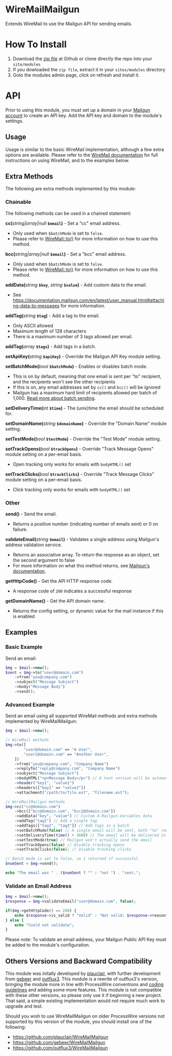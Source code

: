 # WireMailMailgun
Extends WireMail to use the Mailgun API for sending emails.

# How To Install
1. Download the [zip file](https://github.com/chriswthomson/WireMailMailgun/archive/master.zip) at Github or clone directly the repo into your `site/modules`
2. If you dowloaded the `zip file`, extract it in your `sites/modules` directory
3. Goto the modules admin page, click on refresh and install it.

# API
Prior to using this module, you must set up a domain in your [Mailgun account](https://app.mailgun.com/app/domains) to create an API key. Add the API key and domain to the module's settings.

## Usage
Usage is similar to the basic WireMail implementation, although a few extra options are available. Please refer to the [WireMail documentation](https://processwire.com/api/ref/wire-mail/) for full instructions on using WireMail, and to the examples below.

## Extra Methods
The following are extra methods implemented by this module:

### Chainable
The following methods can be used in a chained statement:

**cc(**_string|array|null_ **`$email`)** - Set a "cc" email address. 
- Only used when `$batchMode` is set to `false`. 
- Please refer to [WireMail::to()](https://processwire.com/api/ref/wire-mail/to/) for more information on how to use this method.

**bcc(**_string|array|null_ **`$email`)** - Set a "bcc" email address. 
- Only used when `$batchMode` is set to `false`. 
- Please refer to [WireMail::to()](https://processwire.com/api/ref/wire-mail/to/) for more information on how to use this method.

**addData(**_string_ **`$key`**, _string_ **`$value`)** - Add custom data to the email.
- See https://documentation.mailgun.com/en/latest/user_manual.html#attaching-data-to-messages for more information.

**addTag(**_string_ **`$tag`)** - Add a tag to the email. 
- Only ASCII allowed
- Maximum length of 128 characters
- There is a maximum number of 3 tags allowed per email.

**addTag(**_array_ **`$tags`)** - Add tags in a batch.

**setApiKey(**_string_ **`$apiKey`)** - Override the Mailgun API Key module setting.

**setBatchMode(**_bool_ **`$batchMode`)** - Enables or disables batch mode.
- This is on by default, meaning that one email is sent per "to" recipient, and the recipients won't see the other recipients
- If this is on, any email addresses set by `cc()` and `bcc()` will be ignored
-  Mailgun has a maximum hard limit of recipients allowed per batch of 1,000. [Read more about batch sending](https://documentation.mailgun.com/user_manual.html#batch-sending).

**setDeliveryTime(**_int_ **`$time`)** - The (unix)time the email should be scheduled for.

**setDomainName(**_string_ **`$domainName`)** - Override the "Domain Name" module setting.

**setTestMode(**_bool_ **`$testMode`)** - Override the "Test Mode" module setting.

**setTrackOpens(**_bool_ **`$trackOpens`)** - Override "Track Message Opens" module setting on a per-email basis.
- Open tracking only works for emails with `bodyHTML()` set

**setTrackClicks(**_bool_ **`$trackClicks`)** - Override "Track Message Clicks" module setting on a per-email basis.
- Click tracking only works for emails with `bodyHTML()` set

### Other

**send()** - Send the email.
- Returns a positive number (indicating number of emails sent) or 0 on failure.

**validateEmail(**_string_ **`$email`)** - Validates a single address using Mailgun's address validation service.
- Returns an associative array. To return the response as an object, set the second argument to false
- For more information on what this method returns, see [Mailgun's documentation](https://documentation.mailgun.com/api-email-validation.html#email-validation).

**getHttpCode()** - Get the API HTTP response code.
- A response code of `200` indicates a successful response

**getDomainName()** - Get the API domain name.
- Returns the config setting, or dynamic value for the mail instance if this is enabled

## Examples

### Basic Example
Send an email:

```php
$mg = $mail->new();
$sent = $mg->to("user@domain.com")
	->from("you@company.com")
	->subject("Message Subject")
	->body("Message Body")
	->send();
```

### Advanced Example
Send an email using all supported WireMail methods and extra methods implemented by WireMailMailgun:
```php
$mg = $mail->new();

// WireMail methods
$mg->to([
		"user@domain.com" => "A User", 
		"user2@domain.com" => "Another User",
	])
	->from("you@company.com", "Company Name")
	->replyTo("reply@company.com", "Company Name")
	->subject("Message Subject")
	->bodyHTML("<p>Message Body</p>") // A text version will be automatically created
	->header("key1", "value1")
	->headers(["key2" => "value2"])
	->attachment("/path/to/file.ext", "filename.ext");

// WireMailMailgun methods
$mg->cc("cc@domain.com")
	->bcc(["bcc@domain.com", "bcc2@domain.com"])
	->addData("key", "value") // Custom X-Mailgun-Variables data
	->addTag("tag1") // Add a single tag
	->addTags(["tag2", "tag3"]) // Add tags in a batch
	->setBatchMode(false) // A single email will be sent, both "to" recipients shown
	->setDeliveryTime(time() + 3600) // The email will be delivered in an hour
	->setTestMode(true) // Mailgun won't actually send the email
	->setTrackOpens(false) // Disable tracking opens
	->setTrackClicks(false); // Disable tracking clicks

// Batch mode is set to false, so 1 returned if successful
$numSent = $mg->send();

echo "The email was " . ($numSent ? "" : "not ") . "sent.";
```

### Validate an Email Address
```php
$mg = $mail->new();
$response = $mg->validateEmail("user@domain.com", false);

if($mg->getHttpCode() == 200) {
	echo $response->is_valid ? "Valid" : "Not valid: $response->reason";
} else {
	echo "Could not validate";
}
```
Please note: To validate an email address, your Mailgun Public API Key must be added to the module's configuration.

## Others Versions and Backward Compatibility
This module was initally developed by [plauclair](https://github.com/plauclair/), with further development from [gebeer](https://github.com/gebeer) and [outflux3](https://github.com/outflux3/). This module is a rewrite of outflux3's version, bringing the module more in line with ProcessWire conventions and [coding guidelines](https://processwire.com/docs/more/coding-style-guide/) and adding some more features. This module is not compatible with these other versions, so please only use it if beginning a new project. That said, a simple existing implementation would not require much work to upgrade and test.

Should you wish to use WireMailMailgun on older ProcessWire versions not supported by this version of the module, you should install one of the following:
- https://github.com/plauclair/WireMailMailgun
- https://github.com/gebeer/WireMailMailgun
- https://github.com/outflux3/WireMailMailgun